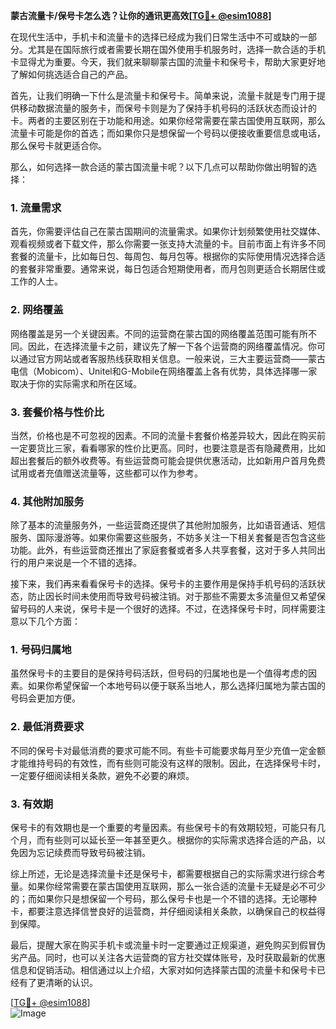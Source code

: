 **蒙古流量卡/保号卡怎么选？让你的通讯更高效[[TG💪+ @esim1088](https://t.me/s/esim1088)]**

在现代生活中，手机卡和流量卡的选择已经成为我们日常生活中不可或缺的一部分。尤其是在国际旅行或者需要长期在国外使用手机服务时，选择一款合适的手机卡显得尤为重要。今天，我们就来聊聊蒙古国的流量卡和保号卡，帮助大家更好地了解如何挑选适合自己的产品。

首先，让我们明确一下什么是流量卡和保号卡。简单来说，流量卡就是专门用于提供移动数据流量的服务卡，而保号卡则是为了保持手机号码的活跃状态而设计的卡。两者的主要区别在于功能和用途。如果你经常需要在蒙古国使用互联网，那么流量卡可能是你的首选；而如果你只是想保留一个号码以便接收重要信息或电话，那么保号卡就更适合你。

那么，如何选择一款合适的蒙古国流量卡呢？以下几点可以帮助你做出明智的选择：

### **1. 流量需求**
首先，你需要评估自己在蒙古国期间的流量需求。如果你计划频繁使用社交媒体、观看视频或者下载文件，那么你需要一张支持大流量的卡。目前市面上有许多不同套餐的流量卡，比如每日包、每周包、每月包等。根据你的实际使用情况选择合适的套餐非常重要。通常来说，每日包适合短期使用者，而月包则更适合长期居住或工作的人士。

### **2. 网络覆盖**
网络覆盖是另一个关键因素。不同的运营商在蒙古国的网络覆盖范围可能有所不同。因此，在选择流量卡之前，建议先了解一下各个运营商的网络覆盖情况。你可以通过官方网站或者客服热线获取相关信息。一般来说，三大主要运营商——蒙古电信（Mobicom）、Unitel和G-Mobile在网络覆盖上各有优势，具体选择哪一家取决于你的实际需求和所在区域。

### **3. 套餐价格与性价比**
当然，价格也是不可忽视的因素。不同的流量卡套餐价格差异较大，因此在购买前一定要货比三家，看看哪家的性价比更高。同时，也要注意是否有隐藏费用，比如超出套餐后的额外收费等。有些运营商可能会提供优惠活动，比如新用户首月免费试用或者充值赠送流量等，这些都可以作为参考。

### **4. 其他附加服务**
除了基本的流量服务外，一些运营商还提供了其他附加服务，比如语音通话、短信服务、国际漫游等。如果你需要这些服务，不妨多关注一下相关套餐是否包含这些功能。此外，有些运营商还推出了家庭套餐或者多人共享套餐，这对于多人共同出行的用户来说是一个不错的选择。

接下来，我们再来看看保号卡的选择。保号卡的主要作用是保持手机号码的活跃状态，防止因长时间未使用而导致号码被注销。对于那些不需要太多流量但又希望保留号码的人来说，保号卡是一个很好的选择。不过，在选择保号卡时，同样需要注意以下几个方面：

### **1. 号码归属地**
虽然保号卡的主要目的是保持号码活跃，但号码的归属地也是一个值得考虑的因素。如果你希望保留一个本地号码以便于联系当地人，那么选择归属地为蒙古国的号码会更加方便。

### **2. 最低消费要求**
不同的保号卡对最低消费的要求可能不同。有些卡可能要求每月至少充值一定金额才能维持号码的有效性，而有些则可能没有这样的限制。因此，在选择保号卡时，一定要仔细阅读相关条款，避免不必要的麻烦。

### **3. 有效期**
保号卡的有效期也是一个重要的考量因素。有些保号卡的有效期较短，可能只有几个月，而有些则可以延长至一年甚至更久。根据你的实际需求选择合适的产品，以免因为忘记续费而导致号码被注销。

综上所述，无论是选择流量卡还是保号卡，都需要根据自己的实际需求进行综合考量。如果你经常需要在蒙古国使用互联网，那么一张合适的流量卡无疑是必不可少的；而如果你只是想保留一个号码，那么保号卡也是一个不错的选择。无论哪种卡，都要注意选择信誉良好的运营商，并仔细阅读相关条款，以确保自己的权益得到保障。

最后，提醒大家在购买手机卡或流量卡时一定要通过正规渠道，避免购买到假冒伪劣产品。同时，也可以关注各大运营商的官方社交媒体账号，及时获取最新的优惠信息和促销活动。相信通过以上介绍，大家对如何选择蒙古国的流量卡和保号卡已经有了更清晰的认识。

[[TG💪+ @esim1088](https://t.me/s/esim1088)]  
![Image](https://i.postimg.cc/4NQfJmqS/Snipaste-2025-05-13-00-14-12.png)